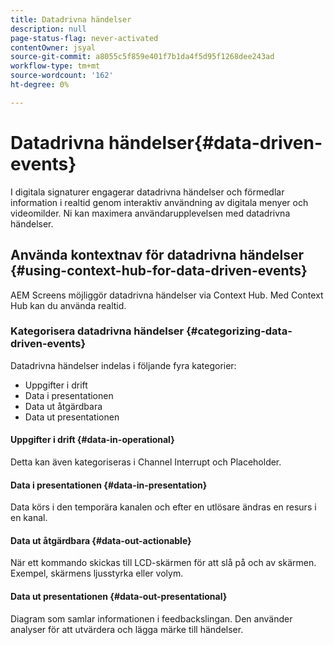 ```yaml
---
title: Datadrivna händelser
description: null
page-status-flag: never-activated
contentOwner: jsyal
source-git-commit: a8055c5f859e401f7b1da4f5d95f1268dee243ad
workflow-type: tm+mt
source-wordcount: '162'
ht-degree: 0%

---
```



# Datadrivna händelser{#data-driven-events}

I digitala signaturer engagerar datadrivna händelser och förmedlar information i realtid genom interaktiv användning av digitala menyer och videomilder. Ni kan maximera användarupplevelsen med datadrivna händelser.

## Använda kontextnav för datadrivna händelser {#using-context-hub-for-data-driven-events}

AEM Screens möjliggör datadrivna händelser via Context Hub. Med Context Hub kan du använda realtid.

### Kategorisera datadrivna händelser {#categorizing-data-driven-events}

Datadrivna händelser indelas i följande fyra kategorier:

* Uppgifter i drift
* Data i presentationen
* Data ut åtgärdbara
* Data ut presentationen

#### Uppgifter i drift {#data-in-operational}

Detta kan även kategoriseras i Channel Interrupt och Placeholder.

#### Data i presentationen {#data-in-presentation}

Data körs i den temporära kanalen och efter en utlösare ändras en resurs i en kanal.

#### Data ut åtgärdbara {#data-out-actionable}

När ett kommando skickas till LCD-skärmen för att slå på och av skärmen. Exempel, skärmens ljusstyrka eller volym.

#### Data ut presentationen {#data-out-presentational}

Diagram som samlar informationen i feedbackslingan. Den använder analyser för att utvärdera och lägga märke till händelser.
